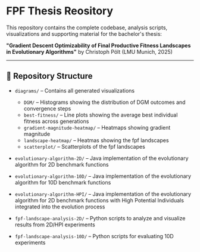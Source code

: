 # FPF Thesis Reository

This repository contains the complete codebase, analysis scripts, visualizations and supporting material for the bachelor's thesis:

**"Gradient Descent Optimizability of Final Productive Fitness Landscapes in Evolutionary Algorithms"**
by Christoph Pölt (LMU Munich, 2025)

---

## 📁 Repository Structure

- `diagrams/` – Contains all generated visualizations
  - `DGM/` – Histograms showing the distribution of DGM outcomes and convergence steps
  - `best-fitness/` – Line plots showing the average best individual fitness across generations
  - `gradient-magnitude-heatmap/` – Heatmaps showing gradient magnitude
  - `landscape-heatmap/` – Heatmas showing the fpf landscapes
  - `scatterplot/` – Scatterplots of the fpf landscapes

- `evolutionary-algorithm-2D/` – Java implementation of the evolutionary algorithm for 2D benchmark functions
- `evolutionary-algorithm-10D/` – Java implementation of the evolutionary algorithm for 10D benchmark functions
- `evolutionary-algorithm-HPI/` – Java implementation of the evolutionary algorithm for 2D benchmark functions with High Potential Individuals integrated into the evolution process

- `fpf-landscape-analysis-2D/` – Python scripts to analyze and visualize results from 2D/HPI experiments
- `fpf-landscape-analysis-10D/` – Python scripts for evaluating 10D experiments
